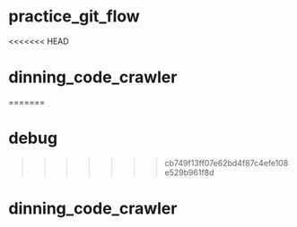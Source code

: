 # practice_git_flow
<<<<<<< HEAD
# dinning_code_crawler
=======
# debug
>>>>>>> cb749f13ff07e62bd4f87c4efe108e529b961f8d
# dinning_code_crawler
